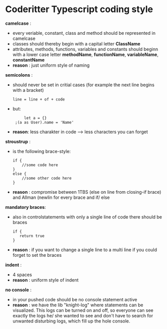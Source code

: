 # Coderitter Typescript coding style

**camelcase** : 
- every veriable, constant, class and method should be represented in camelcase
- classes should thereby begin with a capital letter **ClassName**
- attributes, methods, functions, variables and constants should beginn with a lower case letter **methodName**, **functionName**, **variableName**, **constantName**
- **reason** : just uniform style of naming

**semicolons** :
- should never be set in critial cases (for example the next line begins with a bracket)

	`line = line + of + code`
- but: 

	```
         let a = {}
	 ;(a as User).name = 'Name'
- **reason**: less charakter in code --> less characters you can forget 

**stroustrup** :
- is the following brace-style:
	```
    if {
        //some code here
    }
    else {
        //some other code here
    }
- **reason** : compromise between 1TBS (else on line from closing-if brace) and Allman (newlin for every brace and if/ else

**mandatory braces**:
- also in controlstatements with only a single line of code there should be braces
	```
   if {
       return true
   }
- **reason** : if you want to change a single line to a multi line if you could forget to set the braces

**indent** :
- 4 spaces
- **reason** : uniform style of indent

**no console** :
- in your pushed code should be no console statement active
- **reason** : we have the lib "knight-log" where statements can be visualized. This logs can be turned on and off, so everyone can see exactly the logs he/ she wanted to see and don't have to search for unwanted disturbing logs, which fill up the hole console.
